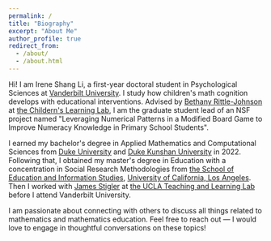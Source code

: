 ```yaml
---
permalink: /
title: "Biography"
excerpt: "About Me"
author_profile: true
redirect_from: 
  - /about/
  - /about.html
---
```


Hi! I am Irene Shang Li, a first-year doctoral student in Psychological Sciences at [Vanderbilt University](https://peabody.vanderbilt.edu/). I study how children's math cognition develops with educational interventions. Advised by [Bethany Rittle-Johnson](https://www.vanderbilt.edu/psychological_sciences/bio/bethany-rittle-johnson) at [the Childern's Learning Lab](https://peabody.vanderbilt.edu/academics/departments/psych/research-labs/childrens-learning-lab/), I am the graduate student lead of an NSF project named "Leveraging Numerical Patterns in a Modified Board Game to Improve Numeracy Knowledge in Primary School Students".

I earned my bachelor's degree in Applied Mathematics and Computational Sciences from [Duke University](https://duke.edu) and [Duke Kunshan University](https://www.dukekunshan.edu.cn) in 2022. Following that, I obtained my master's degree in Education with a concentration in Social Research Methodologies from [the School of Education and Information Studies](https://seis.ucla.edu), [University of California, Los Angeles](https://www.ucla.edu). Then I worked with [James Stigler](https://www.psych.ucla.edu/faculty-page/stigler) at [the UCLA Teaching and Learning Lab](https://uclatall.com) before I attend Vanderbilt University.

I am passionate about connecting with others to discuss all things related to mathematics and mathematics education. Feel free to reach out — I would love to engage in thoughtful conversations on these topics!
